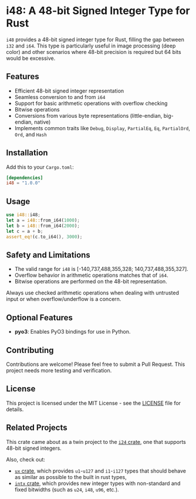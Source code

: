 # i48: A 48-bit Signed Integer Type for Rust

`i48` provides a 48-bit signed integer type for Rust, filling the gap between `i32` and `i64`.
This type is particularly useful in image processing (deep color) and other scenarios where
48-bit precision is required but 64 bits would be excessive.

## Features

- Efficient 48-bit signed integer representation
- Seamless conversion to and from `i64`
- Support for basic arithmetic operations with overflow checking
- Bitwise operations
- Conversions from various byte representations (little-endian, big-endian, native)
- Implements common traits like `Debug`, `Display`, `PartialEq`, `Eq`, `PartialOrd`, `Ord`, and `Hash`

## Installation

Add this to your `Cargo.toml`:

```toml
[dependencies]
i48 = "1.0.0"
```

## Usage

```rust
use i48::i48;
let a = i48::from_i64(1000);
let b = i48::from_i64(2000);
let c = a + b;
assert_eq!(c.to_i64(), 3000);
```

## Safety and Limitations

- The valid range for `i48` is [-140,737,488,355,328; 140,737,488,355,327].
- Overflow behavior in arithmetic operations matches that of `i64`.
- Bitwise operations are performed on the 48-bit representation.

Always use checked arithmetic operations when dealing with untrusted input or when overflow/underflow is a concern.

## Optional Features

- **pyo3**: Enables PyO3 bindings for use in Python.

## Contributing

Contributions are welcome! Please feel free to submit a Pull Request. This project needs more testing and verification.

## License

This project is licensed under the MIT License - see the [LICENSE](https://github.com/Chubercik/i48/blob/main/LICENSE) file for details.

## Related Projects

This crate came about as a twin project to the [`i24` crate](https://crates.io/crates/i24), one that supports 48-bit signed integers.

Also, check out:

- [`ux` crate](https://crates.io/crates/ux), which provides `u1`-`u127` and `i1`-`i127` types that should behave as similar as possible to the built in rust types,
- [`intx` crate](https://crates.io/crates/intx), which provides new integer types with non-standard and fixed bitwidths (such as `u24`, `i48`, `u96`, etc.).
